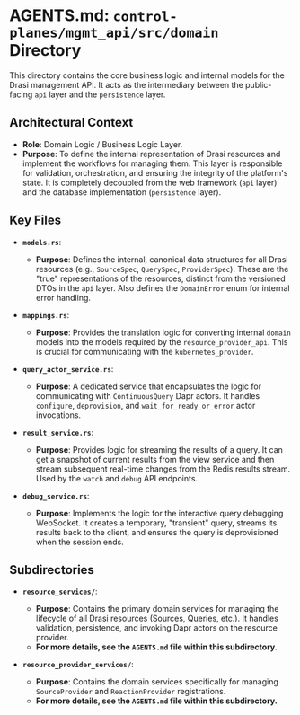 # AGENTS.md: `control-planes/mgmt_api/src/domain` Directory

This directory contains the core business logic and internal models for the Drasi management API. It acts as the intermediary between the public-facing `api` layer and the `persistence` layer.

## Architectural Context

-   **Role**: Domain Logic / Business Logic Layer.
-   **Purpose**: To define the internal representation of Drasi resources and implement the workflows for managing them. This layer is responsible for validation, orchestration, and ensuring the integrity of the platform's state. It is completely decoupled from the web framework (`api` layer) and the database implementation (`persistence` layer).

## Key Files

-   **`models.rs`**:
    -   **Purpose**: Defines the internal, canonical data structures for all Drasi resources (e.g., `SourceSpec`, `QuerySpec`, `ProviderSpec`). These are the "true" representations of the resources, distinct from the versioned DTOs in the `api` layer. Also defines the `DomainError` enum for internal error handling.

-   **`mappings.rs`**:
    -   **Purpose**: Provides the translation logic for converting internal `domain` models into the models required by the `resource_provider_api`. This is crucial for communicating with the `kubernetes_provider`.

-   **`query_actor_service.rs`**:
    -   **Purpose**: A dedicated service that encapsulates the logic for communicating with `ContinuousQuery` Dapr actors. It handles `configure`, `deprovision`, and `wait_for_ready_or_error` actor invocations.

-   **`result_service.rs`**:
    -   **Purpose**: Provides logic for streaming the results of a query. It can get a snapshot of current results from the view service and then stream subsequent real-time changes from the Redis results stream. Used by the `watch` and `debug` API endpoints.

-   **`debug_service.rs`**:
    -   **Purpose**: Implements the logic for the interactive query debugging WebSocket. It creates a temporary, "transient" query, streams its results back to the client, and ensures the query is deprovisioned when the session ends.

## Subdirectories

-   **`resource_services/`**:
    -   **Purpose**: Contains the primary domain services for managing the lifecycle of all Drasi resources (Sources, Queries, etc.). It handles validation, persistence, and invoking Dapr actors on the resource provider.
    -   **For more details, see the `AGENTS.md` file within this subdirectory.**

-   **`resource_provider_services/`**:
    -   **Purpose**: Contains the domain services specifically for managing `SourceProvider` and `ReactionProvider` registrations.
    -   **For more details, see the `AGENTS.md` file within this subdirectory.**
